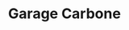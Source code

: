 ---
title: "Garage Carbone"
url: /le-chambon-feugerolles/garage-carbone/
shop: réparation de voitures
---